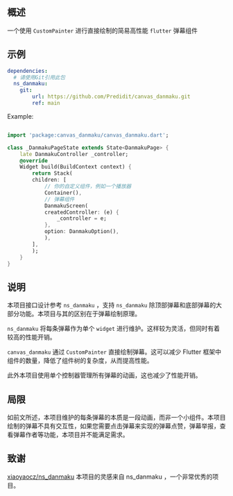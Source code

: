 <!--
This README describes the package. If you publish this package to pub.dev,
this README's contents appear on the landing page for your package.

For information about how to write a good package README, see the guide for
[writing package pages](https://dart.dev/guides/libraries/writing-package-pages).

For general information about developing packages, see the Dart guide for
[creating packages](https://dart.dev/guides/libraries/create-library-packages)
and the Flutter guide for
[developing packages and plugins](https://flutter.dev/developing-packages).
-->

## 概述

一个使用 `CustomPainter` 进行直接绘制的简易高性能 `flutter` 弹幕组件

## 示例

``` yaml
dependencies: 
  # 请使用Git引用此包
  ns_danmaku: 
    git: 
        url: https://github.com/Predidit/canvas_danmaku.git
        ref: main
```

Example:

```dart

import 'package:canvas_danmaku/canvas_danmaku.dart';

class _DanmakuPageState extends State<DanmakuPage> {
    late DanmakuController _controller;
    @override
    Widget build(BuildContext context) {
        return Stack(
        children: [
            // 你的自定义组件，例如一个播放器
            Container(),
            // 弹幕组件
            DanmakuScreen(
            createdController: (e) {
                _controller = e;
            },
            option: DanmakuOption(),
            ),
        ],
        );
    }
}

```

## 说明

本项目接口设计参考 `ns_danmaku` ，支持 `ns_danmaku` 除顶部弹幕和底部弹幕的大部分功能。本项目与其的区别在于弹幕绘制原理。

`ns_danmaku` 将每条弹幕作为单个 `widget` 进行维护。这样较为灵活，但同时有着较高的性能开销。

`canvas_danmaku` 通过 `CustomPainter` 直接绘制弹幕。这可以减少 Flutter 框架中组件的数量，降低了组件树的复杂度，从而提高性能。

此外本项目使用单个控制器管理所有弹幕的动画，这也减少了性能开销。

## 局限

如前文所述，本项目维护的每条弹幕的本质是一段动画，而非一个小组件。本项目绘制的弹幕不具有交互性，如果您需要点击弹幕来实现的弹幕点赞，弹幕举报，查看弹幕作者等功能，本项目并不能满足需求。

## 致谢

[xiaoyaocz/ns_danmaku](https://github.com/xiaoyaocz/flutter_ns_danmaku) 本项目的灵感来自 ns_danmaku ，一个非常优秀的项目。

